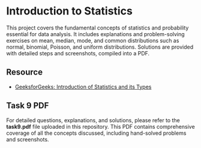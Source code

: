 # Introduction to Statistics

This project covers the fundamental concepts of statistics and probability essential for data analysis. It includes explanations and problem-solving exercises on mean, median, mode, and common distributions such as normal, binomial, Poisson, and uniform distributions. Solutions are provided with detailed steps and screenshots, compiled into a PDF.

## Resource
- [GeeksforGeeks: Introduction of Statistics and its Types](https://www.geeksforgeeks.org/introduction-of-statistics-and-its-types/)

## Task 9 PDF

For detailed questions, explanations, and solutions, please refer to the **task9.pdf** file uploaded in this repository. This PDF contains comprehensive coverage of all the concepts discussed, including hand-solved problems and screenshots.

